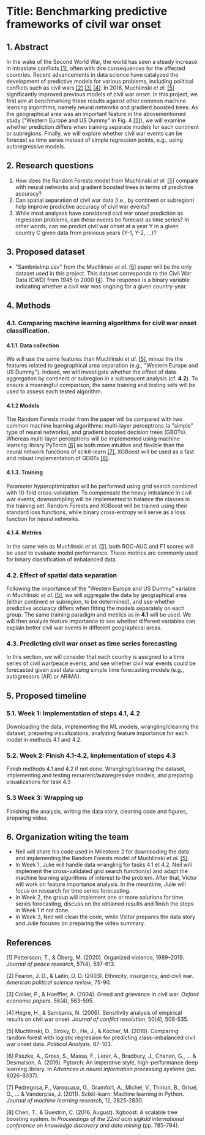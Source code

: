 # Title: Benchmarking predictive frameworks of civil war onset

## 1. Abstract

In the wake of the Second World War, the world has seen a steady increase in intrastate conflicts [[1]](#1), often with dire consequences for the affected countries. Recent advancements in data science have catalyzed the development of predictive models for various problems, including political conflicts such as civil wars [[2]](#2) [[3]](#3) [[4]](#4). In 2016, Muchlinski _et al._ [[5]](#5) significantly improved previous models of civil war onset. In this project, we first aim at benchmarking these results against other common machine learning algorithms, namely neural networks and gradient boosted trees. As the geographical area was an important feature in the abovementioned study ("Western Europe and US Dummy" in Fig. 4 [[5]](#5)), we will examine whether prediction differs when training separate models for each continent or subregions. Finally, we will explore whether civil war events can be forecast as time series instead of simple regression points, e.g., using autoregressive models.

## 2. Research questions
1. How does the Random Forests model from Muchlinski _et al._ [[5]](#5) compare with neural networks and gradient boosted trees in terms of predictive accuracy?
2. Can spatial separation of civil war data (i.e., by continent or subregion) help improve predictive accuracy of civil war events?
3. While most analyses have considered civil war onset prediction as regression problems, can these events be forecast as time series? In other words, can we predict civil war onset at a year Y in a given country C given data from previous years {Y-1, Y-2, ...}?

## 3. Proposed dataset
 * "SambnisImp.csv" from the Muchlinski _et al._ [[5]](#5) paper will be the only dataset used in this project. This dataset corresponds to the Civil War Data (CWD) from 1945 to 2000 [[4]](#4). The response is a binary variable indicating whether a civil war was ongoing for a given country-year. 
 
## 4. Methods
 ### 4.1. Comparing machine learning algorithms for civil war onset classification.
 #### 4.1.1. Data collection
We will use the same features than Muchlinski _et al._ [[5]](#5), minus the the features related to geographical area separation (e.g.,  "Western Europe and US Dummy"). Indeed, we will investigate whether the effect of data aggregation by continent or subregion in a subsequent analysis (cf. **4.2**). To ensure a meaningful comparison, the same training and testing sets will be used to assess each tested algorithm.

 #### 4.1.2 Models
The Random Forests model from the paper will be compared with two common machine learning algorithms: multi-layer perceptrons (a "simple" type of neural networks), and gradient boosted decision trees (GBDTs). Whereas multi-layer perceptrons will be implemented using machine learning library PyTorch [[6]](#6) as both more intuitive and flexible than the neural network functions of scikit-learn [[7]](#7), XGBoost will be used as a fast and robust implementation of GDBTs [[8]](#8). 

 #### 4.1.3. Training
Parameter hyperoptimization will be performed using grid search combined with 10-fold cross-validation. To compensate the heavy imbalance in civil war events, downsampling will be implemented to balance the classes in the training set. Random Forests and XGBoost will be trained using their standard loss functions, while binary cross-entropy will serve as a loss function for neural networks.

 #### 4.1.4. Metrics
In the same vein as Muchlinski _et al._ [[5]](#5), both ROC-AUC and F1 scores will be used to evaluate model performance. These metrics are commonly used for binary classification of imbalanced data.

 ### 4.2. Effect of spatial data separation
Following the importance of the "Western Europe and US Dummy" variable in Muchlinski _et al._ [[5]](#5), we will aggregate the data by geographical area (either continent or subregion, to be determined), and see whether predictive accuracy differs when fitting the models separately on each group. The same training paradigm and metrics as in **4.1** will be used. We will then analyze feature importance to see whether different variables can explain better civil war events in different geographical areas.

 ### 4.3. Predicting civil war onset as time series forecasting
In this section, we will consider that each country is assigned to a time series of civil war/peace events, and see whether civil war events could be forecasted given past data using simple time forecasting models (e.g., autogressors (AR) or ARIMA). 
 
## 5. Proposed timeline
 ### 5.1. Week 1: Implementation of steps 4.1, 4.2
Downloading the data, implementing the ML models, wrangling/cleaning the dataset, preparing visualizations, analyzing feature importance for each model in methods 4.1 and 4.2.
 ### 5.2. Week 2: Finish 4.1-4.2, Implementation of steps 4.3
Finish methods 4.1 and 4.2 if not done.
Wrangling/cleaning the dataset, implementing and testing recurrent/autoregressive models, and preparing visualizations for task 4.3
 ### 5.3 Week 3: Wrapping up
Finishing the analysis, writing the data story, cleaning code and figures, preparing video.

## 6. Organization witing the team 
* Neil will share his code used in Milestone 2 for downloading the data and implementing the Random Forests model of Muchlinski _et al._ [[5]](#5).
* In Week 1, Julie will handle data wrangling for tasks 4.1 et 4.2. Neil will implement the cross-validated grid search function(s) and adapt the machine learning algorithms of interest to the problem. After that, Victor will work on feature importance analysis. In the meantime, Julie will focus on research for time series forecasting.
* In Week 2, the group will implement one or more solutions for time series forecasting, discuss on the obtained results and finish the steps in Week 1 if not done.
* In Week 3, Neil will clean the code, while Victor prepares the data story and Julie focuses on preparing the video summary.

## References
<a id="1">[1]</a> Pettersson, T., & Öberg, M. (2020). Organized violence, 1989–2019. _Journal of peace research_, 57(4), 597-613.

<a id="2">[2]</a> Fearon, J. D., & Laitin, D. D. (2003). Ethnicity, insurgency, and civil war. _American political science review_, 75-90.

<a id="3">[3]</a> Collier, P., & Hoeffler, A. (2004). Greed and grievance in civil war. _Oxford economic papers_, 56(4), 563-595.

<a id="4">[4]</a> Hegre, H., & Sambanis, N. (2006). Sensitivity analysis of empirical results on civil war onset. _Journal of conflict resolution_, 50(4), 508-535.

<a id="5">[5]</a> Muchlinski, D., Siroky, D., He, J., & Kocher, M. (2016). Comparing random forest with logistic regression for predicting class-imbalanced civil war onset data. _Political Analysis_, 87-103.

<a id="6">[6]</a> Paszke, A., Gross, S., Massa, F., Lerer, A., Bradbury, J., Chanan, G., ... & Desmaison, A. (2019). Pytorch: An imperative style, high-performance deep learning library. In _Advances in neural information processing systems_ (pp. 8026-8037).

<a id="7">[7]</a> Pedregosa, F., Varoquaux, G., Gramfort, A., Michel, V., Thirion, B., Grisel, O., ... & Vanderplas, J. (2011). Scikit-learn: Machine learning in Python. _Journal of machine learning research_, 12, 2825-2830.

<a id="8">[8]</a> Chen, T., & Guestrin, C. (2016, August). Xgboost: A scalable tree boosting system. In _Proceedings of the 22nd acm sigkdd international conference on knowledge discovery and data mining_ (pp. 785-794).
